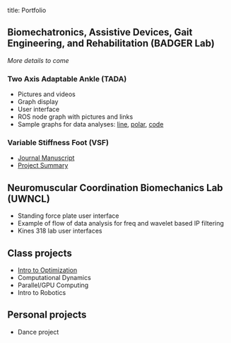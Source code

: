 title: Portfolio

## Biomechatronics, Assistive Devices, Gait Engineering, and Rehabilitation (BADGER Lab)
*More details to come*
### Two Axis Adaptable Ankle (TADA)
* Pictures and videos
* Graph display
* User interface
* ROS node graph with pictures and links
* Sample graphs for data analyses: [line](https://www.kieran-nichols.com/sample-line-plot-for-tada-data.html), [polar](https://www.kieran-nichols.com/sample-polar-plot-for-tada-data.html), [code](https://github.com/kieran-nichols/catkin_ws_remote/blob/main/data/for_bags/bag_proccessing_kn.py)
### Variable Stiffness Foot (VSF)
* [Journal Manuscript](https://authors.elsevier.com/a/1gTp74-6-e4tq)
* [Project Summary](https://www.kieran-nichols.com/vsf__publication_post)
## Neuromuscular Coordination Biomechanics Lab (UWNCL)
* Standing force plate user interface
* Example of flow of data analysis for freq and wavelet based IP filtering
* Kines 318 lab user interfaces
## Class projects
* [Intro to Optimization](https://nbviewer.org/urls/laurentlessard.com/teaching/cs524/project/Spring2018/DawsonDillsNichols.ipynb)
* Computational Dynamics
* Parallel/GPU Computing
* Intro to Robotics
## Personal projects
* Dance project